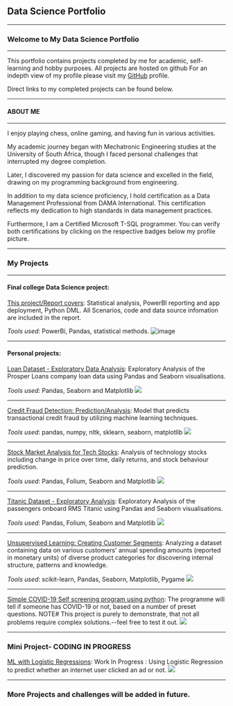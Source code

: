 ## Data Science Portfolio
---


### Welcome to My Data Science Portfolio
---

This portfolio contains projects completed by me for academic, self-learning and hobby purposes. All projects are hosted on github For an indepth view of my profile please visit my <a href="https://github.com/JermaineV">GitHub</a> profile. 

Direct links to my completed projects can be found below.



---
#### ABOUT ME


---

I enjoy playing chess, online gaming, and having fun in various activities.

My academic journey began with Mechatronic Engineering studies at the University of South Africa, though I faced personal challenges that interrupted my degree completion.

Later, I discovered my passion for data science and excelled in the field, drawing on my programming background from engineering.

In addition to my data science proficiency, I hold certification as a Data Management Professional from DAMA International. This certification reflects my dedication to high standards in data management practices.

Furthermore, I am a Certified Microsoft T-SQL programmer. You can verify both certifications by clicking on the respective badges below my profile picture.



---
### My Projects
---
#### Final college Data Science project:
[This project/Report covers](https://github.com/JermaineV/JermaineV.github.io/blob/d48fc08d8aa787c23c76c7c268fdecece66d38e4/projects/82554fad24fc8c51be8c00565dcc62beb5b86660.pdf): Statistical analysis, PowerBI reporting and app deployment, Python DML. All Scenarios, code and data source infomation are included in the report.


*Tools used*: PowerBi, Pandas, statistical methods.
![image](https://user-images.githubusercontent.com/78037138/198569998-ceca43ca-c7e4-43cd-90a1-750abdd02368.png)

---
#### Personal projects:

[Loan Dataset - Exploratory Data Analysis](https://github.com/JermaineV/JermaineV.github.io/blob/64767819f9348fc10f7b66cb0078c57dcd89af55/projects/sub3/Part_I_exploration%20(2).ipynb): Exploratory Analysis of the Prosper Loans company loan data using Pandas and Seaborn visualisations. 

*Tools used*: Pandas, Seaborn and Matplotlib
<img src="https://github.com/JermaineV/JermaineV.github.io/blob/b39c14116b08ebfe8aaf89aa9d178012d8281f9d/images/267-2677308_loan-cartoon-loan-clipart-hd-png-download.png?raw=true"/>

---

[Credit Fraud Detection: Prediction/Analysis](https://github.com/JermaineV/JermaineV.github.io/blob/8a2abfaf8b460c895b00a8b8c990d91c0091e881/projects/credit_fraud_detection.ipynb.ipynb): Model that predicts transactional credit fraud by utilizing machine learning techniques. 

*Tools used*: pandas, numpy, nltk, sklearn, seaborn, matplotlib
<img src="images/money-bag-thief-eps-vector_csp35493988.jpg?raw=true"/>

---
[Stock Market Analysis for Tech Stocks](https://github.com/JermaineV/JermaineV.github.io/blob/3cd011d8c890535696b4f633a4922cc58227dcb5/projects/Stock%20Market%20Analysis/Stock%20Market%20Analysis%20for%20Tech%20Stocks.ipynb): Analysis of technology stocks including change in price over time, daily returns, and stock behaviour prediction.

*Tools used*: Pandas, Folium, Seaborn and Matplotlib
<img src="images/tiny-people-stock-traders-laptop-with-graph-chart-buy-sell-shares-stock-market-index-stockbroking-company-stock-exchange-data-concept_335657-1160.jpg?raw=true"/>

---
[Titanic Dataset - Exploratory Analysis](https://github.com/JermaineV/JermaineV.github.io/blob/6a4073a5f40449dcfef267ba95b3a2a8cb1891a6/projects/Titanic%20Dataset%20-%20Exploratory%20Analysis.ipynb): Exploratory Analysis of the passengers onboard RMS Titanic using Pandas and Seaborn visualisations.

*Tools used*: Pandas, Folium, Seaborn and Matplotlib
<img src="images/titanic-css-float-none-cartoon-browserling-webcomic.png?raw=true"/>

---
[Unsupervised Learning: Creating Customer Segments](https://github.com/JermaineV/JermaineV.github.io/blob/3cd011d8c890535696b4f633a4922cc58227dcb5/projects/Unsupervised%20Learning:%20Creating%20Customer%20Segments/customer_segments.ipynb): Analyzing a dataset containing data on various customers' annual spending amounts (reported in monetary units) of diverse product categories for discovering internal structure, patterns and knowledge.

*Tools used*: scikit-learn, Pandas, Seaborn, Matplotlib, Pygame
<img src="images/customer segmentation.jpg?raw=true"/>

---
[Simple COVID-19 Self screening program using python](https://github.com/JermaineV/Simple-Covid-19-self-Screening-program/blob/18001a04702c88b76a80368f38af41207bd114bd/Simple_Covid_19_Screening_program.py): The programme will tell if someone has COVID-19 or not, based on a number of preset questions. 
NOTE# This project is purely to demonstrate, that not all problems require complex solutions.--feel free to test it out.
<img src="images/symptoms-covid-19-coronavirus-cartoon-style-infographic_1308-52033.jpg"/>

---
### Mini Project- CODING IN PROGRESS
[ML with Logistic Regressions](http://example.com/): Work In Progress : Using Logistic Regression to predict whether an internet user clicked an ad or not.
<img src="https://github.com/JermaineV/JermaineV.github.io/blob/dc60229ef204b7fe301e3bd699ab7eb810c39657/images/giphy.gif?raw=true"/>

---

### More Projects and challenges will be added in future.
